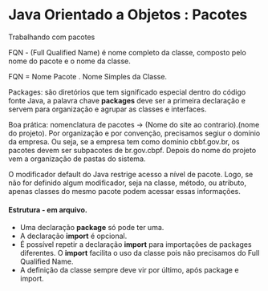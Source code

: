 # Java Orientado a Objetos : Pacotes
Trabalhando com pacotes

<p>FQN - (Full Qualified Name) é nome completo da classe, composto pelo nome do pacote e o nome da classe.<p>
<p> FQN = Nome Pacote . Nome Simples da Classe. </p>
<p></p>
<p>Packages: são diretórios que tem significado especial dentro do código fonte Java, a palavra chave <b>packages</b> deve ser a primeira declaração e servem para organização e agrupar as classes e interfaces.</p>

<p> Boa prática: nomenclatura de pacotes -> (Nome do site ao contrario).(nome do projeto). Por organização e por convenção, precisamos segiur o domínio da empresa. Ou seja, se a empresa tem como domínio cbbf.gov.br, os pacotes devem ser subpacotes de br.gov.cbpf. Depois do nome do projeto vem a organização de pastas do sistema.</p>

<p> O modificador default do Java restrige acesso a nível de pacote. Logo, se não for definido algum modificador, seja na classe, método, ou atributo, apenas classes do mesmo pacote podem acessar essas informações. </p>

#### Estrutura - em arquivo.
* Uma declaração <b>package</b> só pode ter uma.
* A declaração <b>import</b> é opcional.
* É possível repetir a declaração <b>import</b> para importações de packages diferentes. O <b>import</b> facilita o uso da classe pois não precisamos do Full Qualified Name.
* A definição da classe sempre deve vir por último, após package e import.
